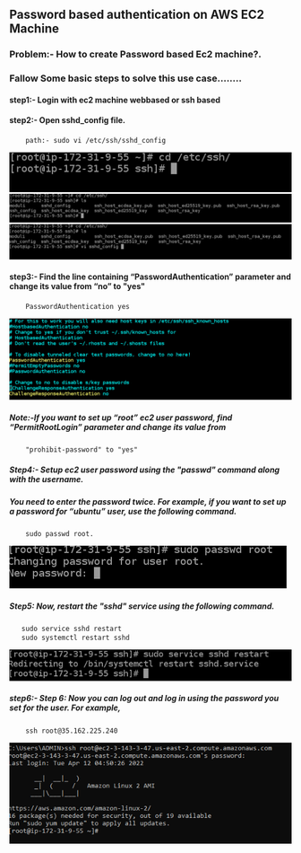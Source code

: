 ## Password based authentication  on AWS EC2 Machine
### Problem:- How to create Password based Ec2 machine?.
### Fallow Some basic steps to solve this use case........
#### step1:- Login with ec2 machine webbased or ssh based
#### step2:- Open sshd_config file.
        path:- sudo vi /etc/ssh/sshd_config
![ssh location](https://github.com/imneeteeshyadav98/365DaysDevopsChallenge/blob/main/Images/Day02/1.png)
![ssh location](https://github.com/imneeteeshyadav98/365DaysDevopsChallenge/blob/main/Images/Day02/2.png)
![ssh location](https://github.com/imneeteeshyadav98/365DaysDevopsChallenge/blob/main/Images/Day02/3.png)

#### step3:- Find the line containing “PasswordAuthentication” parameter and change its value from “no” to "yes"
        PasswordAuthentication yes
![ssh location](https://github.com/imneeteeshyadav98/365DaysDevopsChallenge/blob/main/Images/Day02/4.png)
##### Note:-If you want to set up “root” ec2 user password, find  “PermitRootLogin” parameter and change its value from 
        "prohibit-password" to "yes"
##### Step4:- Setup ec2 user password using the "passwd" command along with the username.
##### You need to enter the password twice. For example, if you want to set up a password for “ubuntu” user, use the following command.
        sudo passwd root.
![ssh location](https://github.com/imneeteeshyadav98/365DaysDevopsChallenge/blob/main/Images/Day02/5.png)
##### Step5: Now, restart the "sshd" service using the following command.
       sudo service sshd restart
       sudo systemctl restart sshd
![ssh location](https://github.com/imneeteeshyadav98/365DaysDevopsChallenge/blob/main/Images/Day02/6.png)
##### step6:- Step 6: Now you can log out and log in using the password you set for the user. For example,
        ssh root@35.162.225.240
![ssh location](https://github.com/imneeteeshyadav98/365DaysDevopsChallenge/blob/main/Images/Day02/7.png)